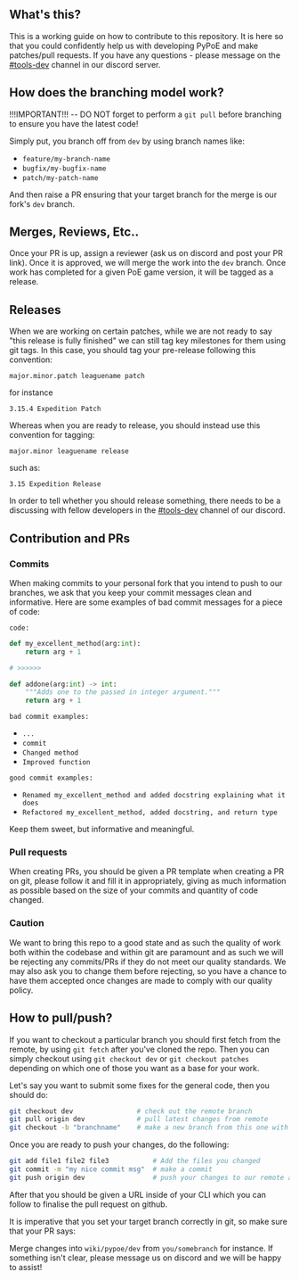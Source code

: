 ## What's this?

This is a working guide on how to contribute to this repository. It is here so that you could confidently help us with developing PyPoE and make patches/pull requests.
If you have any questions - please message on the [#tools-dev](https://discord.gg/juZ2dUZY) channel in our discord server.

## How does the branching model work?

!!!IMPORTANT!!! -- DO NOT forget to perform a `git pull` before branching to ensure you have the latest code!

Simply put, you branch off from `dev` by using branch names like:

- `feature/my-branch-name`
- `bugfix/my-bugfix-name`
- `patch/my-patch-name`

And then raise a PR ensuring that your target branch for the merge is our fork's `dev` branch.

## Merges, Reviews, Etc..

Once your PR is up, assign a reviewer (ask us on discord and post your PR link). Once it is approved, we will merge the work into the `dev` branch. Once work has completed for a given PoE game version, it will be tagged as a release.

## Releases

When we are working on certain patches, while we are not ready to say "this release is fully finished" we can still tag key milestones for them using git tags. In this case, you should tag your pre-release following this convention:

`major.minor.patch leaguename patch`

for instance

`3.15.4 Expedition Patch`

Whereas when you are ready to release, you should instead use this convention for tagging:

`major.minor leaguename release`

such as:

`3.15 Expedition Release`

In order to tell whether you should release something, there needs to be a discussing with fellow developers in the [#tools-dev](https://discord.gg/juZ2dUZY) channel of our discord.

## Contribution and PRs

### Commits
When making commits to your personal fork that you intend to push to our branches, we ask that you keep your commit messages clean and informative. Here are some examples of bad commit messages for a piece of code:

`code:`
```py
def my_excellent_method(arg:int):
    return arg + 1

# >>>>>>

def addone(arg:int) -> int:
    """Adds one to the passed in integer argument."""
    return arg + 1
```

`bad commit examples:`
- `...`
- `commit`
- `Changed method`
- `Improved function`

`good commit examples:`
- `Renamed my_excellent_method and added docstring explaining what it does`
- `Refactored my_excellent_method, added docstring, and return type`

Keep them sweet, but informative and meaningful.

### Pull requests

When creating PRs, you should be given a PR template when creating a PR on git, please follow it and fill it in appropriately, giving as much information as possible based on the size of your commits and quantity of code changed.

### Caution

We want to bring this repo to a good state and as such the quality of work both within the codebase and within git are paramount and as such we will be rejecting any commits/PRs if they do not meet our quality standards. We may also ask you to change them before rejecting, so you have a chance to have them accepted once changes are made to comply with our quality policy.

## How to pull/push?

If you want to checkout a particular branch you should first fetch from the remote, by using `git fetch` after you've cloned the repo. Then you can simply checkout using `git checkout dev` or `git checkout patches` depending on which one of those you want as a base for your work.

Let's say you want to submit some fixes for the general code, then you should do:

```sh
git checkout dev                # check out the remote branch
git pull origin dev             # pull latest changes from remote
git checkout -b "branchname"    # make a new branch from this one with a name you chose.
```

Once you are ready to push your changes, do the following:

```sh
git add file1 file2 file3           # Add the files you changed
git commit -m "my nice commit msg"  # make a commit
git push origin dev                 # push your changes to our remote as a pull req
```

After that you should be given a URL inside of your CLI which you can follow to finalise the pull request on github.

It is imperative that you set your target branch correctly in git, so make sure that your PR says:

Merge changes into `wiki/pypoe/dev` from `you/somebranch` for instance.
If something isn't clear, please message us on discord and we will be happy to assist!